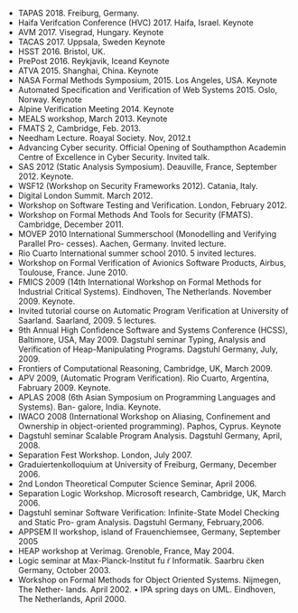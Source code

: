 
* TAPAS 2018. Freiburg, Germany.
* Haifa Verifcation Conference (HVC) 2017. Haifa, Israel. Keynote
* AVM 2017. Visegrad, Hungary. Keynote
* TACAS 2017. Uppsala, Sweden Keynote
* HSST 2016. Bristol, UK.
* PrePost 2016. Reykjavik, Iceand Keynote
* ATVA 2015. Shanghai, China. Keynote
* NASA Formal Methods Symposium, 2015. Los Angeles, USA. Keynote
* Automated Specification and Verification of Web Systems 2015. Oslo, Norway. Keynote
* Alpine Verification Meeting 2014. Keynote
* MEALS workshop, March 2013. Keynote
* FMATS 2, Cambridge, Feb. 2013.
* Needham Lecture. Roayal Society. Nov, 2012.t
* Advancing Cyber security. Official Opening of Southampthon Academin Centre of Excellence in Cyber Security. Invited talk.
* SAS 2012 (Static Analysis Symposium). Deauville, France, September 2012. Keynote.
* WSF12 (Workshop on Security Frameworks 2012). Catania, Italy.
* Digital London Summit. March 2012.
* Workshop on Software Testing and Verification. London, February 2012.
* Workshop on Formal Methods And Tools for Security (FMATS). Cambridge, December 2011.
* MOVEP 2010 International Summerschool (Monodelling and Verifying Parallel Pro- cesses). Aachen, Germany. Invited lecture.
* Rio Cuarto International summer school 2010. 5 invited lectures.
* Workshop on Formal Verification of Avionics Software Products, Airbus, Toulouse,
France. June 2010.
* FMICS 2009 (14th International Workshop on Formal Methods for Industrial Critical
Systems). Eindhoven, The Netherlands. November 2009. Keynote.
* Invited tutorial course on Automatic Program Verification at University of Saarland.
Saarland, 2009. 5 lectures.
* 9th Annual High Confidence Software and Systems Conference (HCSS), Baltimore, USA, May 2009.
Dagstuhl seminar Typing, Analysis and Verification of Heap-Manipulating Programs. Dagstuhl Germany, July, 2009.
* Frontiers of Computational Reasoning, Cambridge, UK, March 2009.
* APV 2009, (Automatic Program Verification). Rio Cuarto, Argentina, Fabruary 2009.
Keynote.
* APLAS 2008 (6th Asian Symposium on Programming Languages and Systems). Ban-
galore, India. Keynote.
* IWACO 2008 (International Workshop on Aliasing, Confinement and Ownership in
object-oriented programming). Paphos, Cyprus. Keynote
* Dagstuhl seminar Scalable Program Analysis. Dagstuhl Germany, April, 2008.
* Separation Fest Workshop. London, July 2007.
* Graduiertenkolloquium at University of Freiburg, Germany, December 2006.
* 2nd London Theoretical Computer Science Seminar, April 2006.
* Separation Logic Workshop. Microsoft research, Cambridge, UK, March 2006.
* Dagstuhl seminar Software Verification: Infinite-State Model Checking and Static Pro- gram Analysis. Dagstuhl Germany, February,2006.
* APPSEM II workshop, island of Frauenchiemsee, Germany, September 2005
* HEAP workshop at Verimag. Grenoble, France, May 2004.
* Logic seminar at Max-Planck-Institut fu ̈r Informatik. Saarbru ̈cken Germany, October 2003.
* Workshop on Formal Methods for Object Oriented Systems. Nijmegen, The Nether- lands. April 2002.
• IPA spring days on UML. Eindhoven, The Netherlands, April 2000.

